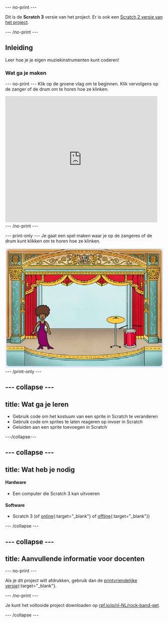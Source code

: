 --- no-print ---

Dit is de **Scratch 3** versie van het project. Er is ook een [Scratch 2 versie van het project](https://projects.raspberrypi.org/nl-NL/projects/rock-band-scratch2).

--- /no-print ---

## Inleiding

Leer hoe je je eigen muziekinstrumenten kunt coderen!

### Wat ga je maken

--- no-print --- Klik op de groene vlag om te beginnen. Klik vervolgens op de zanger of de drum om te horen hoe ze klinken.

<div class="scratch-preview">
  <iframe allowtransparency="true" width="485" height="402" src="https://scratch.mit.edu/projects/embed/276872220/?autostart=false" frameborder="0" scrolling="no"></iframe>
</div>
--- /no-print ---

--- print-only --- 
Je gaat een spel maken waar je op de zangeres of de drum kunt klikken om te horen hoe ze klinken.

![game screenshot](images/demo.png) 
--- /print-only ---

--- collapse ---
---
title: Wat ga je leren
---

+ Gebruik code om het kostuum van een sprite in Scratch te veranderen
+ Gebruik code om sprites te laten reageren op invoer in Scratch
+ Geluiden aan een sprite toevoegen in Scratch 

---/collapse---

--- collapse ---
---
title: Wat heb je nodig
---

#### Hardware

+ Een computer die Scratch 3 kan uitvoeren

#### Software

+ Scratch 3 (of [online](http://rpf.io/scratchon){:target="_blank"} of [offline](http://rpf.io/scratchoff){:target="_blank"})

--- /collapse ---

--- collapse ---
---
title: Aanvullende informatie voor docenten
---

--- no-print ---

Als je dit project wilt afdrukken, gebruik dan de [printvriendelijke versie](https://projects.raspberrypi.org/nl-NL/projects/rock-band/print){:target="_blank"}.

--- /no-print ---

Je kunt het voltooide project downloaden op [rpf.io/p/nl-NL/rock-band-get](http://rpf.io/p/nl-NL/rock-band-get).

--- /collapse ---